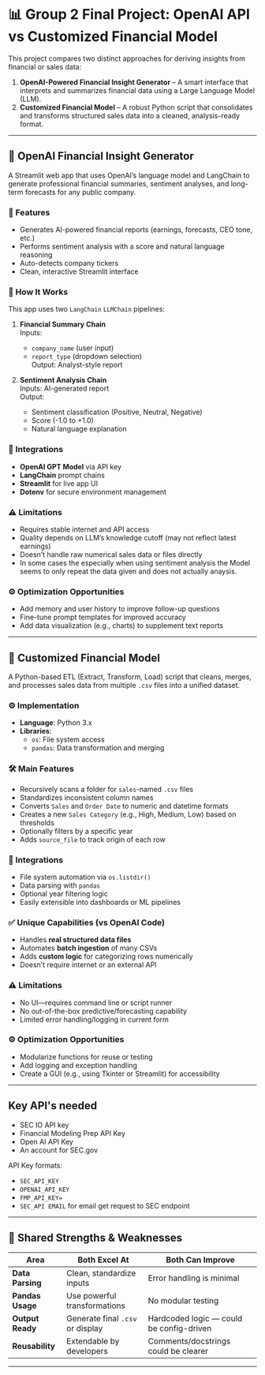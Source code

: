 # 📊 Group 2 Final Project: OpenAI API vs Customized Financial Model

This project compares two distinct approaches for deriving insights from financial or sales data:

1. **OpenAI-Powered Financial Insight Generator** – A smart interface that interprets and summarizes financial data using a Large Language Model (LLM).
2. **Customized Financial Model** – A robust Python script that consolidates and transforms structured sales data into a cleaned, analysis-ready format.

---

## 🤖 OpenAI Financial Insight Generator

A Streamlit web app that uses OpenAI’s language model and LangChain to generate professional financial summaries, sentiment analyses, and long-term forecasts for any public company.

### 🚀 Features
- Generates AI-powered financial reports (earnings, forecasts, CEO tone, etc.)
- Performs sentiment analysis with a score and natural language reasoning
- Auto-detects company tickers
- Clean, interactive Streamlit interface

### 🧠 How It Works
This app uses two `LangChain` `LLMChain` pipelines:

1. **Financial Summary Chain**  
   Inputs:
   - `company_name` (user input)
   - `report_type` (dropdown selection)  
   Output: Analyst-style report

2. **Sentiment Analysis Chain**  
   Inputs: AI-generated report  
   Output:
   - Sentiment classification (Positive, Neutral, Negative)
   - Score (-1.0 to +1.0)
   - Natural language explanation

### 🔌 Integrations
- **OpenAI GPT Model** via API key
- **LangChain** prompt chains
- **Streamlit** for live app UI
- **Dotenv** for secure environment management

### ⚠️ Limitations
- Requires stable internet and API access
- Quality depends on LLM’s knowledge cutoff (may not reflect latest earnings)
- Doesn’t handle raw numerical sales data or files directly
- In some cases the especially when using sentiment analysis the Model seems to only repeat the data given and does not actually anaysis.

### ⚙️ Optimization Opportunities
- Add memory and user history to improve follow-up questions
- Fine-tune prompt templates for improved accuracy
- Add data visualization (e.g., charts) to supplement text reports

---

## 📂 Customized Financial Model

A Python-based ETL (Extract, Transform, Load) script that cleans, merges, and processes sales data from multiple `.csv` files into a unified dataset.

### ⚙️ Implementation
- **Language**: Python 3.x
- **Libraries**:
  - `os`: File system access
  - `pandas`: Data transformation and merging

### 🛠️ Main Features
- Recursively scans a folder for `sales`-named `.csv` files
- Standardizes inconsistent column names
- Converts `Sales` and `Order Date` to numeric and datetime formats
- Creates a new `Sales Category` (e.g., High, Medium, Low) based on thresholds
- Optionally filters by a specific year
- Adds `source_file` to track origin of each row

### 🔌 Integrations
- File system automation via `os.listdir()`
- Data parsing with `pandas`
- Optional year filtering logic
- Easily extensible into dashboards or ML pipelines

### ✅ Unique Capabilities (vs OpenAI Code)
- Handles **real structured data files**
- Automates **batch ingestion** of many CSVs
- Adds **custom logic** for categorizing rows numerically
- Doesn’t require internet or an external API

### ⚠️ Limitations
- No UI—requires command line or script runner
- No out-of-the-box predictive/forecasting capability
- Limited error handling/logging in current form

### ⚙️ Optimization Opportunities
- Modularize functions for reuse or testing
- Add logging and exception handling
- Create a GUI (e.g., using Tkinter or Streamlit) for accessibility
---
## Key API's needed

- SEC IO API key
- Financial Modeling Prep API Key
- Open AI API Key
- An account for SEC.gov

API Key formats:
- `SEC_API_KEY`
- `OPENAI_API_KEY`
- `FMP_API_KEY=`
- `SEC_API EMAIL` for email get request to SEC endpoint

---

## 🔁 Shared Strengths & Weaknesses

| Area              | Both Excel At                    | Both Can Improve                  |
|-------------------|----------------------------------|-----------------------------------|
| **Data Parsing**   | Clean, standardize inputs        | Error handling is minimal         |
| **Pandas Usage**   | Use powerful transformations     | No modular testing                |
| **Output Ready**   | Generate final `.csv` or display | Hardcoded logic — could be config-driven |
| **Reusability**    | Extendable by developers         | Comments/docstrings could be clearer |

---
